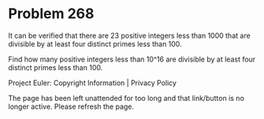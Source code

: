 #   Problem 268

   It can be verified that there are 23 positive integers less than 1000 that
   are divisible by at least four distinct primes less than 100.

   Find how many positive integers less than 10^16 are divisible by at least
   four distinct primes less than 100.

   Project Euler: Copyright Information | Privacy Policy

   The page has been left unattended for too long and that link/button is no
   longer active. Please refresh the page.
